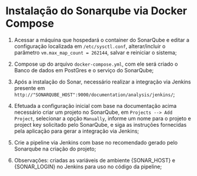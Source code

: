 <h1>Instalação do Sonarqube via Docker Compose </h1>

1. Acessar a máquina que hospedará o container do SonarQube e editar a configuração localizada em <code>/etc/sysctl.conf</code>, alterar/incluir o parâmetro <code>vm.max_map_count = 262144</code>, salvar e reiniciar o sistema;
2. Compose up do arquivo <code>docker-compose.yml</code>, com ele será criado o Banco de dados em PostGres e o serviço do SonarQube;
3. Após a instalação do Sonar, necessário realizar a integração via Jenkins presente em <code>http://"SONARQUBE_HOST":9000/documentation/analysis/jenkins/</code>;
4. Efetuada a configuração inicial com base na documentação acima necessário criar um projeto no SonarQube, em <code>Projects --> Add Project</code>, selecionar a opção <code>Manually</code>, informe um nome para o projeto e project key solicitado pelo SonarQube, e siga as instruções fornecidas pela aplicação para gerar a integração via Jenkins;

5. Crie a pipeline via Jenkins com base no recomendado gerado pelo Sonarqube na criação do projeto;
6. Observações: criadas as variáveis de ambiente {SONAR_HOST} e {SONAR_LOGIN} no Jenkins para uso no código da pipeline;

